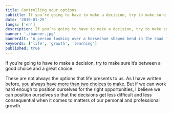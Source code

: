 ```yaml
---
title: Controlling your options
subtitle: If you’re going to have to make a decision, try to make sure it’s between a good choice and a great choice.
date: '2019-01-25'
langs: ['en']
description: If you’re going to have to make a decision, try to make sure it’s between a good choice and a great choice.
banner: './banner.jpg'
bannerAlt: 'A person looking over a horseshoe shaped bend in the road from above.'
keywords: ['life', 'growth', 'learning']
published: true
---
```


If you’re going to have to make a decision, try to make sure it’s between a good choice and a great choice.

These are not always the options that life presents to us. As I have written before, [you always have more than two choices to make](/consider-the-rest). But if we can work hard enough to position ourselves for the right opportunities, I believe we can position ourselves so that the decisions get less difficult and less consequential when it comes to matters of our personal and professional growth.
